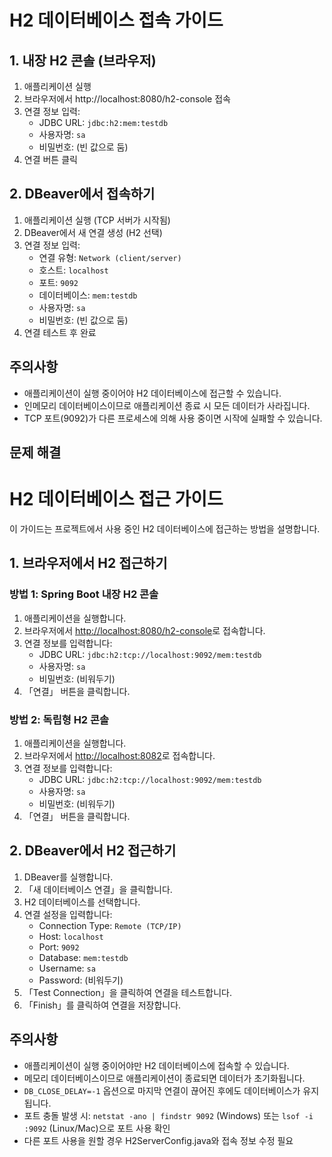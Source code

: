 # H2 데이터베이스 접속 가이드

## 1. 내장 H2 콘솔 (브라우저)

1. 애플리케이션 실행
2. 브라우저에서 http://localhost:8080/h2-console 접속
3. 연결 정보 입력:
   - JDBC URL: `jdbc:h2:mem:testdb`
   - 사용자명: `sa`
   - 비밀번호: (빈 값으로 둠)
4. 연결 버튼 클릭

## 2. DBeaver에서 접속하기

1. 애플리케이션 실행 (TCP 서버가 시작됨)
2. DBeaver에서 새 연결 생성 (H2 선택)
3. 연결 정보 입력:
   - 연결 유형: `Network (client/server)`
   - 호스트: `localhost`
   - 포트: `9092`
   - 데이터베이스: `mem:testdb`
   - 사용자명: `sa`
   - 비밀번호: (빈 값으로 둠)
4. 연결 테스트 후 완료

## 주의사항

- 애플리케이션이 실행 중이어야 H2 데이터베이스에 접근할 수 있습니다.
- 인메모리 데이터베이스이므로 애플리케이션 종료 시 모든 데이터가 사라집니다.
- TCP 포트(9092)가 다른 프로세스에 의해 사용 중이면 시작에 실패할 수 있습니다.

## 문제 해결
# H2 데이터베이스 접근 가이드

이 가이드는 프로젝트에서 사용 중인 H2 데이터베이스에 접근하는 방법을 설명합니다.

## 1. 브라우저에서 H2 접근하기

### 방법 1: Spring Boot 내장 H2 콘솔

1. 애플리케이션을 실행합니다.
2. 브라우저에서 [http://localhost:8080/h2-console](http://localhost:8080/h2-console)로 접속합니다.
3. 연결 정보를 입력합니다:
   - JDBC URL: `jdbc:h2:tcp://localhost:9092/mem:testdb`
   - 사용자명: `sa`
   - 비밀번호: (비워두기)
4. 「연결」 버튼을 클릭합니다.

### 방법 2: 독립형 H2 콘솔

1. 애플리케이션을 실행합니다.
2. 브라우저에서 [http://localhost:8082](http://localhost:8082)로 접속합니다.
3. 연결 정보를 입력합니다:
   - JDBC URL: `jdbc:h2:tcp://localhost:9092/mem:testdb`
   - 사용자명: `sa`
   - 비밀번호: (비워두기)
4. 「연결」 버튼을 클릭합니다.

## 2. DBeaver에서 H2 접근하기

1. DBeaver를 실행합니다.
2. 「새 데이터베이스 연결」을 클릭합니다.
3. H2 데이터베이스를 선택합니다.
4. 연결 설정을 입력합니다:
   - Connection Type: `Remote (TCP/IP)`
   - Host: `localhost`
   - Port: `9092`
   - Database: `mem:testdb`
   - Username: `sa`
   - Password: (비워두기)
5. 「Test Connection」을 클릭하여 연결을 테스트합니다.
6. 「Finish」를 클릭하여 연결을 저장합니다.

## 주의사항

- 애플리케이션이 실행 중이어야만 H2 데이터베이스에 접속할 수 있습니다.
- 메모리 데이터베이스이므로 애플리케이션이 종료되면 데이터가 초기화됩니다.
- `DB_CLOSE_DELAY=-1` 옵션으로 마지막 연결이 끊어진 후에도 데이터베이스가 유지됩니다.
- 포트 충돌 발생 시: `netstat -ano | findstr 9092` (Windows) 또는 `lsof -i :9092` (Linux/Mac)으로 포트 사용 확인
- 다른 포트 사용을 원할 경우 H2ServerConfig.java와 접속 정보 수정 필요
